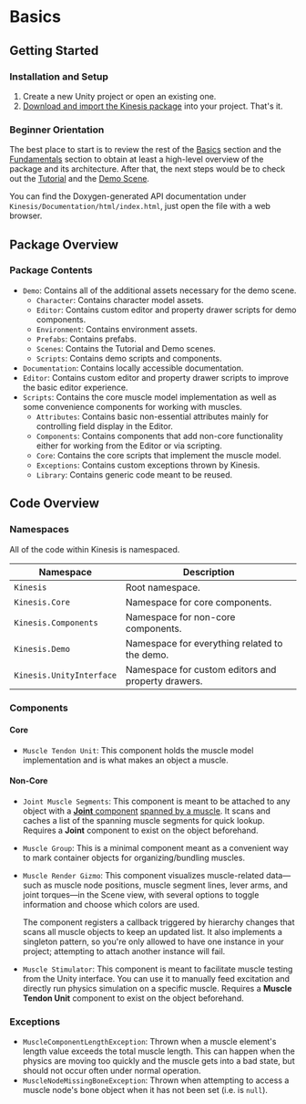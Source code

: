 # Basics

## Getting Started

### Installation and Setup

1. Create a new Unity project or open an existing one.
2. [Download and import the Kinesis package](https://docs.unity3d.com/Manual/upm-ui-import.html) into your project. That's it.

### Beginner Orientation

The best place to start is to review the rest of the [Basics](01-basics.md#basics) section and the [Fundamentals](02-fundamentals.md#fundamentals) section to obtain at least a high-level overview of the package and its architecture. After that, the next steps would be to check out the [Tutorial](03-tutorial.md#tutorial) and the [Demo Scene](05-demo-scene.md#demo-scene).

You can find the Doxygen-generated API documentation under `Kinesis/Documentation/html/index.html`, just open the file with a web browser.

## Package Overview

### Package Contents

- `Demo`: Contains all of the additional assets necessary for the demo scene.
  - `Character`: Contains character model assets.
  - `Editor`: Contains custom editor and property drawer scripts for demo components.
  - `Environment`: Contains environment assets.
  - `Prefabs`: Contains prefabs.
  - `Scenes`: Contains the Tutorial and Demo scenes.
  - `Scripts`: Contains demo scripts and components.
- `Documentation`: Contains locally accessible documentation.
- `Editor`: Contains custom editor and property drawer scripts to improve the basic editor experience.
- `Scripts`: Contains the core muscle model implementation as well as some convenience components for working with muscles.
  - `Attributes`: Contains basic non-essential attributes mainly for controlling field display in the Editor.
  - `Components`: Contains components that add non-core functionality either for working from the Editor or via scripting.
  - `Core`: Contains the core scripts that implement the muscle model.
  - `Exceptions`: Contains custom exceptions thrown by Kinesis.
  - `Library`: Contains generic code meant to be reused.

## Code Overview

### Namespaces

All of the code within Kinesis is namespaced.

| Namespace                | Description                                        |
| ------------------------ | -------------------------------------------------- |
| `Kinesis`                | Root namespace.                                    |
| `Kinesis.Core`           | Namespace for core components.                     |
| `Kinesis.Components`     | Namespace for non-core components.                 |
| `Kinesis.Demo`           | Namespace for everything related to the demo.      |
| `Kinesis.UnityInterface` | Namespace for custom editors and property drawers. |

### Components

#### Core

- `Muscle Tendon Unit`: This component holds the muscle model implementation and is what makes an object a muscle.

#### Non-Core

- `Joint Muscle Segments`: This component is meant to be attached to any object with a [**Joint** component](https://docs.unity3d.com/Manual/Joints.html) [spanned by a muscle](#overview-of-the-multi-segment-hill-type-muscle-model-in-Kinesis). It scans and caches a list of the spanning muscle segments for quick lookup. Requires a **Joint** component to exist on the object beforehand.

- `Muscle Group`: This is a minimal component meant as a convenient way to mark container objects for organizing/bundling muscles.

- `Muscle Render Gizmo`: This component visualizes muscle-related data—such as muscle node positions, muscle segment lines, lever arms, and joint torques—in the Scene view, with several options to toggle information and choose which colors are used.

  The component registers a callback triggered by hierarchy changes that scans all muscle objects to keep an updated list. It also implements a singleton pattern, so you're only allowed to have one instance in your project; attempting to attach another instance will fail.

- `Muscle Stimulator`: This component is meant to facilitate muscle testing from the Unity interface. You can use it to manually feed excitation and directly run physics simulation on a specific muscle. Requires a **Muscle Tendon Unit** component to exist on the object beforehand.

### Exceptions

- `MuscleComponentLengthException`: Thrown when a muscle element's length value exceeds the total muscle length. This can happen when the physics are moving too quickly and the muscle gets into a bad state, but should not occur often under normal operation.
- `MuscleNodeMissingBoneException`: Thrown when attempting to access a muscle node's bone object when it has not been set (i.e. is `null`).